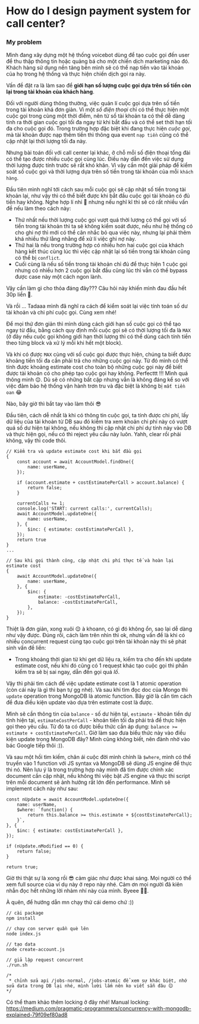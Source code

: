 # How do I design payment system for call center?

### My problem

Mình đang xây dựng một hệ thống voicebot dùng để tạo cuộc gọi đến user để thu thập thông tin hoặc quảng bá cho một chiến dịch marketing nào đó. Khách hàng sử dụng nền tảng bên mình sẽ có thể nạp tiền vào tài khoản của họ trong hệ thống và thực hiện chiến dịch gọi ra này.

Vấn đề đặt ra là làm sao để **giới hạn số lượng cuộc gọi dựa trên số tiền còn lại trong tài khoản của khách hàng**.

Đối với người dùng thông thường, việc quản lí cuộc gọi dựa trên số tiền trong tài khoản khá đơn giản. Vì một *số điện thoại* chỉ có thể thực hiện một cuộc gọi trong cùng một thời điểm, nên từ số tài khoản ta có thể dễ dàng tính ra thời gian cuộc gọi tối đa ngay từ khi bắt đầu và có thể set thời hạn tối đa cho cuộc gọi đó. Trong trường hợp đặc biệt khi đang thực hiện *cuộc gọi*, mà tài khoản được nạp thêm tiền thì thông qua event `nạp tiền` cũng có thể cập nhật lại thời lượng tối đa này.

Nhưng bài toán đối với call center lại khác, ở chỗ mỗi số điện thoại tổng đài có thể tạo được nhiều cuộc gọi cùng lúc. Điều này dẫn đến việc sử dụng thời lượng được tính trước sẽ rất khó khăn. Vì vậy cần một giải pháp để kiểm soát số cuộc gọi và thời lượng dựa trên số tiền trong tài khoản của mỗi `khách hàng`.

Đầu tiên mình nghĩ tới cách sau mỗi cuộc gọi sẽ cập nhật số tiền trong tài khoản lại, như vậy thì có thể biết được khi bắt đầu cuộc gọi tài khoản có đủ tiền hay không. Nghe hợp lí nhỉ 🤔 nhưng nếu nghĩ kĩ thì sẽ có rất nhiều vấn đề nếu làm theo cách này:
- Thứ nhất nếu thời lượng cuộc gọi vượt quá thời lượng có thể gọi với số tiền trong tài khoản thì ta sẽ không kiểm soát được, nếu như hệ thống có cho ghi nợ thì mới có thể cân nhắc bỏ qua việc này, nhưng lại phải thêm khá nhiều thứ lằng nhằng để xử lí việc ghi nợ này.
- Thứ hai là nếu trong trường hợp có nhiều hơn hai cuộc gọi của khách hàng kết thúc cùng lúc thì việc cập nhật lại số tiền trong tài khoản cũng có thể bị `conflict`.
- Cuối cùng là nếu số tiền trong tài khoản chỉ đủ để thực hiện 1 cuộc gọi nhưng có nhiều hơn 2 cuộc gọi bắt đầu cũng lúc thì vẫn có thể bypass được case này một cách ngon lành.

Vậy cần làm gì cho thỏa đáng đây??? Câu hỏi này khiến mình đau đầu hết 30p liền 🤯.

Và rồi ... Tadaaa mình đã nghĩ ra cách để kiểm soát lại việc tính toán số dư tài khoản và chi phí cuộc gọi.
Cùng xem nhé!

Để mọi thứ đơn giản thì mình dùng cách giới hạn số cuộc gọi có thể tạo ngay từ đầu, bằng cách quy định mỗi cuộc gọi sẽ có thời lượng tối đa là `MAX` (ở đây nếu cuộc gọi không giới hạn thời lượng thì có thể dùng cách tính tiền theo từng block và xử lý mỗi khi hết một block).

Và khi có được `MAX` cùng với số cuộc gọi được thực hiện, chúng ta biết được khoảng tiền tối đa cần phải trả cho những cuộc gọi này. Từ đó mình có thể tính được khoảng estimate cost cho toàn bộ những cuộc gọi này để biết được tài khoản có cho phép tạo cuộc gọi hay không. Perfecttt !!! Mình quá thông minh 😌. Dù sẽ có những bất cập nhưng vẫn là không đáng kể so với việc đảm bảo hệ thống vận hành trơn tru và đặc biệt là không bị `mất tiền oan` 😂

Nào, bây giờ thì bắt tay vào làm thôi 😎

Đầu tiên, cách dễ nhất là khi có thông tin cuộc gọi, ta tính được chi phí, lấy dữ liệu của tài khoản từ DB sau đó kiểm tra xem khoản chi phí này có vượt quá số dư hiện tại không, nếu không thì cập nhật chi phí dự tính này vào DB và thực hiện gọi, nếu có thì reject yêu cầu này luôn. Yahh, clear rồi phải không, vậy thì code thôi.

```
// Kiểm tra và update estimate cost khi bắt đầu gọi
{
	const account = await AccountModel.findOne({
		name: userName,
	});

	if (account.estimate + costEstimatePerCall > account.balance) {
		return false;
	}

	currentCalls += 1;
	console.log('START: current calls:', currentCalls);
	await AccountModel.updateOne({
		name: userName,
	}, {
		$inc: { estimate: costEstimatePerCall },
	});
	return true
}
...

// Sau khi gọi thành công, cập nhật chi phí thực tế và hoàn lại estimate cost
{
	await AccountModel.updateOne({
		name: userName,
	}, {
		$inc: {
			estimate: -costEstimatePerCall,
			balance: -costEstimatePerCall,
		},
	});
}
```

Thiệt là đơn giản, xong xuôi 😌 à khoann, có gì đó không ổn, sao lại dễ dàng như vậy được.
Đúng rồi, cách làm trên nhìn thì ok, nhưng vấn đề là khi có nhiều concurrent request cùng tạo cuộc gọi trên tài khoản này thì sẽ phát sinh vấn đề liền:
- Trong khoảng thời gian từ khi get dữ liệu ra, kiểm tra cho đến khi update estimate cost, nếu khi đó cũng có 1 request khác tạo cuộc gọi thì phần kiểm tra sẽ bị sai ngay, dẫn đến gọi quá *lố*.

Vậy thì phải tìm cách để việc update estimate cost là 1 atomic operation (còn cái này là gì thì bạn tự gg nhé). Và sau khi tìm đọc doc của Mongo thì `update` operation trong MongoDB là atomic function. Bây giờ là cần tìm cách để đưa điều kiện update vào dựa trên estimate cost là được.

Mình sẽ cần thông tin của `balance` - số dư hiện tại, `estimate` - khoản tiền dự tính hiện tại, `estimateCostPerCall` - khoản tiền tối đa phải trả để thực hiện gọi theo yêu cầu. Từ đó ta có được biểu thức cần áp dụng: `balance >= estimate + costEstimatePerCall`. Giờ làm sao đưa biểu thức này vào điều kiện update trong MongoDB đây? Mình cũng không biết, nên đành nhờ vào bác Google tiếp thôi :)).

Và sau một hồi tìm kiếm, chân ái cuộc đời mình chính là `$where`, mình có thể truyền vào 1 function với JS syntax và MongoDB sẽ dùng JS engine để thực thi nó. Nên lưu ý là trong trường hợp này mình đã tìm được chính xác document cần cập nhật, nếu không thì việc bật JS engine và thực thi script trên mỗi document sẽ ảnh hưởng rất lớn đến performance. Mình sẽ implement cách này như sau:
```
const nUpdate = await AccountModel.updateOne({
	name: userName,
	$where: `function() {
		return this.balance >= this.estimate + ${costEstimatePerCall};
	}`,
}, {
	$inc: { estimate: costEstimatePerCall },
});

if (nUpdate.nModified == 0) {
	return false;
}

return true;
```

Giờ thì thật sự là xong rồi 😎 cảm giác như được khai sáng. Mọi người có thể xem full source của ví dụ này ở repo này nhé. Cảm ơn mọi người đã kiên nhẫn đọc hết những lời nhảm nhí này của mình. Byeee 👮‍♀️.

À quên, để hướng dẫn mn chạy thử cái demo chứ :))
```
// cài package
npm install

// chạy con server quần què lên
node index.js

// tạo data
node create-account.js

// giả lập request concurrent
./run.sh

/*
 * chỉnh sửa api /jobs-normal, /jobs-atomic để xem sự khác biệt, nhớ sửa data trong DB lại nhé, mình lười lắm nên ko viết sẵn đâu 😌
*/
```

Có thể tham khảo thêm locking ở đây nhé!
Manual locking: https://medium.com/pragmatic-programmers/concurrency-with-mongodb-explained-79f09ef80ad8
